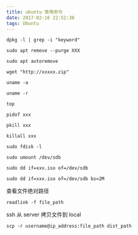 ```yaml
---
title: ubuntu 常用命令
date: 2017-02-16 22:52:38
tags: Ubuntu
---
```


```shell
dpkg -l | grep -i "keyword"
```

```shell
sudo apt remove --purge XXX
```

```shell
sudo apt autoremove
```

```shell
wget "http://xxxxx.zip"
```

```shell
uname -a 
```

```shell
uname -r
```

```shell
top
```

```shell
pidof xxx
```

```shell
pkill xxx
```

```shell
killall xxx
```
```shell
sudo fdisk -l
```

```shell
sudo umount /dev/sdb
```
```shell
sudo dd if=xxx.iso of=/dev/sdb
```

```shell
sudo dd if=xxx.iso of=/dev/sdb bs=2M
```

查看文件绝对路径

```shell
readlink -f file_path
```

ssh 从 server 拷贝文件到 local

```shell
scp -r username@ip_address:file_path dist_path
```

